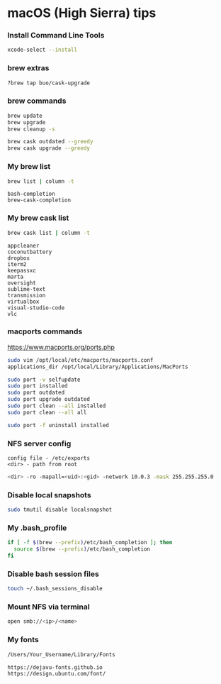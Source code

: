 # macOS (High Sierra) tips

### Install Command Line Tools

```bash
xcode-select --install
```

### brew extras

```bash
?brew tap buo/cask-upgrade
```

### brew commands

```bash
brew update
brew upgrade
brew cleanup -s

brew cask outdated --greedy
brew cask upgrade --greedy
```

### My brew list

```bash
brew list | column -t
```

```
bash-completion
brew-cask-completion
```

### My brew cask list

```bash
brew cask list | column -t
```

```
appcleaner
coconutbattery
dropbox
iterm2
keepassxc
marta
oversight
sublime-text
transmission
virtualbox
visual-studio-code
vlc
```

### macports commands

https://www.macports.org/ports.php

```bash
sudo vim /opt/local/etc/macports/macports.conf
applications_dir /opt/local/Library/Applications/MacPorts
```

```bash
sudo port -v selfupdate
sudo port installed
sudo port outdated
sudo port upgrade outdated
sudo port clean --all installed
sudo port clean --all all
```
```bash
sudo port -f uninstall installed
```


### NFS server config

```
config file - /etc/exports
<dir> - path from root
```

```bash
<dir> -ro -mapall=<uid>:<gid> -network 10.0.3 -mask 255.255.255.0
```

### Disable local snapshots

```bash
sudo tmutil disable localsnapshot
```

### My .bash_profile

```bash
if [ -f $(brew --prefix)/etc/bash_completion ]; then
  source $(brew --prefix)/etc/bash_completion
fi
```

### Disable bash session files

```bash
touch ~/.bash_sessions_disable
```

### Mount NFS via terminal

```bash
open smb://<ip>/<name>
```

### My fonts

```bash
/Users/Your_Username/Library/Fonts
```
```bash
https://dejavu-fonts.github.io
https://design.ubuntu.com/font/
```
